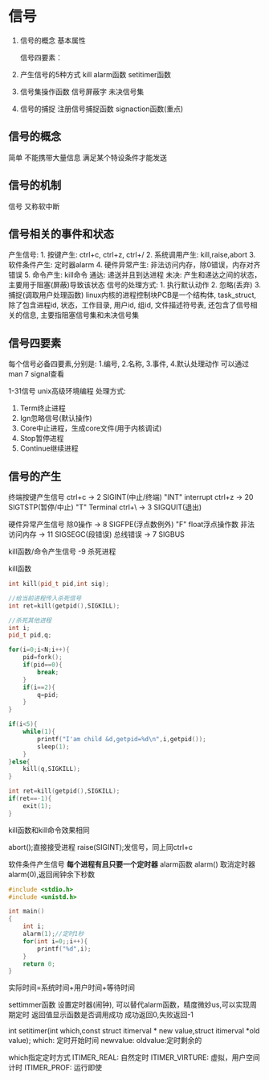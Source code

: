# 信号
1. 信号的概念
    基本属性

    信号四要素：

2. 产生信号的5种方式
    kill
    alarm函数
    setitimer函数
3. 信号集操作函数
    信号屏蔽字
    未决信号集
4. 信号的捕捉
    注册信号捕捉函数
    signaction函数(重点)

##  信号的概念
简单
不能携带大量信息
满足某个特设条件才能发送
##  信号的机制
信号 又称软中断

## 信号相关的事件和状态
产生信号:
    1. 按键产生: ctrl+c, ctrl+z, ctrl+/
    2. 系统调用产生: kill,raise,abort
    3. 软件条件产生: 定时器alarm
    4. 硬件异常产生: 非法访问内存，除0错误，内存对齐错误
    5. 命令产生: kill命令
通达: 递送并且到达进程
未决: 产生和递达之间的状态，主要用于阻塞(屏蔽)导致该状态
信号的处理方式:
    1. 执行默认动作
    2. 忽略(丢弃)
    3. 捕捉(调取用户处理函数)
   linux内核的进程控制块PCB是一个结构体, task_struct, 除了包含进程id, 状态，工作目录, 用户id, 组id, 文件描述符号表, 还包含了信号相关的信息, 主要指阻塞信号集和未决信号集


## 信号四要素
每个信号必备四要素,分别是:
1.编号, 2.名称, 3.事件, 4.默认处理动作
可以通过man 7 signal查看

1-31信号
unix高级环境编程
处理方式:
1. Term终止进程
2. Ign忽略信号(默认操作)
3. Core中止进程，生成core文件(用于内核调试)
4. Stop暂停进程
5. Continue继续进程

## 信号的产生
终端按键产生信号
ctrl+c -> 2 SIGINT(中止/终端) "INT" interrupt
ctrl+z -> 20 SIGTSTP(暂停/中止) "T" Terminal
ctrl+\ -> 3 SIGQUIT(退出)

硬件异常产生信号
除0操作 -> 8 SIGFPE(浮点数例外) "F" float浮点操作数
非法访问内存 -> 11 SIGSEGC(段错误)
总线错误 -> 7 SIGBUS

kill函数/命令产生信号
-9 杀死进程

kill函数
```cpp
int kill(pid_t pid,int sig);

//给当前进程传入杀死信号
int ret=kill(getpid(),SIGKILL);

//杀死其他进程
int i;
pid_t pid,q;

for(i=0;i<N;i++){
    pid=fork();
    if(pid==0){
        break;
    }
    if(i==2){
        q=pid;
    }
}

if(i<5){
    while(1){
        printf("I'am child &d,getpid=%d\n",i,getpid());
        sleep(1);
    }
}else{
    kill(q,SIGKILL);
}

int ret=kill(getpid(),SIGKILL);
if(ret==-1){
    exit(1);
}
```
kill函数和kill命令效果相同

abort();直接接受进程
raise(SIGINT);发信号，同上同ctrl+c

软件条件产生信号
**每个进程有且只要一个定时器**
alarm函数
alarm()
取消定时器alarm(0),返回闹钟余下秒数

```cpp
#include <stdio.h>
#include <unistd.h>

int main()
{
    int i;
    alarm(1);//定时1秒
    for(int i=0;;i++){
        printf("%d",i);
    }
    return 0;
}
```

实际时间=系统时间+用户时间+等待时间

settimmer函数
设置定时器(闹钟), 可以替代alarm函数，精度微妙us,可以实现周期定时
返回值显示函数是否调用成功
成功返回0,失败返回-1

int setitimer(int which,const struct itimerval * new value,struct itimerval *old value);
which: 定时开始时间
newvalue:
oldvalue:定时剩余的

which指定定时方式
ITIMER_REAL: 自然定时
ITIMER_VIRTURE: 虚拟，用户空间计时 
ITIMER_PROF: 运行即使



